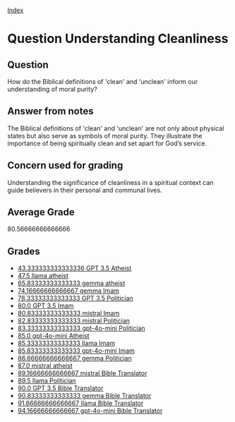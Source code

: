
[Index](../../index.md)
# Question Understanding Cleanliness
## Question
How do the Biblical definitions of 'clean' and 'unclean' inform our understanding of moral purity?

## Answer from notes
The Biblical definitions of 'clean' and 'unclean' are not only about physical states but also serve as symbols of moral purity. They illustrate the importance of being spiritually clean and set apart for God’s service.

## Concern used for grading
Understanding the significance of cleanliness in a spiritual context can guide believers in their personal and communal lives.

## Average Grade
80.56666666666666

## Grades
 * [43.333333333333336 GPT 3.5 Atheist](../answers/GPT_3.5_Atheist/Understanding_Cleanliness.md)
 * [47.5 llama atheist](../answers/llama_atheist/Understanding_Cleanliness.md)
 * [65.83333333333333 gemma atheist](../answers/gemma_atheist/Understanding_Cleanliness.md)
 * [74.16666666666667 gemma Imam](../answers/gemma_Imam/Understanding_Cleanliness.md)
 * [78.33333333333333 GPT 3.5 Politician](../answers/GPT_3.5_Politician/Understanding_Cleanliness.md)
 * [80.0 GPT 3.5 Imam](../answers/GPT_3.5_Imam/Understanding_Cleanliness.md)
 * [80.83333333333333 mistral Imam](../answers/mistral_Imam/Understanding_Cleanliness.md)
 * [82.83333333333333 mistral Politician](../answers/mistral_Politician/Understanding_Cleanliness.md)
 * [83.33333333333333 gpt-4o-mini Politician](../answers/gpt-4o-mini_Politician/Understanding_Cleanliness.md)
 * [85.0 gpt-4o-mini Atheist](../answers/gpt-4o-mini_Atheist/Understanding_Cleanliness.md)
 * [85.33333333333333 llama Imam](../answers/llama_Imam/Understanding_Cleanliness.md)
 * [85.83333333333333 gpt-4o-mini Imam](../answers/gpt-4o-mini_Imam/Understanding_Cleanliness.md)
 * [86.66666666666667 gemma Politician](../answers/gemma_Politician/Understanding_Cleanliness.md)
 * [87.0 mistral atheist](../answers/mistral_atheist/Understanding_Cleanliness.md)
 * [89.16666666666667 mistral Bible Translator](../answers/mistral_Bible_Translator/Understanding_Cleanliness.md)
 * [89.5 llama Politician](../answers/llama_Politician/Understanding_Cleanliness.md)
 * [90.0 GPT 3.5 Bible Translator](../answers/GPT_3.5_Bible_Translator/Understanding_Cleanliness.md)
 * [90.83333333333333 gemma Bible Translator](../answers/gemma_Bible_Translator/Understanding_Cleanliness.md)
 * [91.66666666666667 llama Bible Translator](../answers/llama_Bible_Translator/Understanding_Cleanliness.md)
 * [94.16666666666667 gpt-4o-mini Bible Translator](../answers/gpt-4o-mini_Bible_Translator/Understanding_Cleanliness.md)
